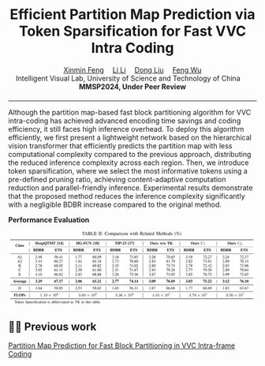 <div align="center">

<h1>Efficient Partition Map Prediction  via Token Sparsification for Fast VVC Intra Coding</h1>

<div>
    <a href='https://zhexinliang.github.io/' target='_blank'>Xinmin Feng</a>&emsp;
    <a href='https://faculty.ustc.edu.cn/lil1/en/index.htm' target='_blank'>Li Li</a>&emsp;
    <a href='https://faculty.ustc.edu.cn/dongeliu/en/index.htm' target='_blank'>Dong Liu</a>&emsp;
    <a href='https://scholar.google.com/citations?user=5bInRDEAAAAJ&hl=en&oi=ao' target='_blank'>Feng Wu</a>
</div>
<div>
    Intelligent Visual Lab, University of Science and Technology of China &emsp; 
</div>

<div>
   <strong>MMSP2024, Under Peer Review</strong>
</div>
<div>
    <h4 align="center">
    </h4>
</div>

---

</div>

Although the partition map-based fast block partitioning algorithm for VVC intra-coding has achieved advanced encoding time savings and coding efficiency, it still faces high inference overhead. To deploy this algorithm efficiently, we first present a lightweight network based on the hierarchical vision transformer that efficiently predicts the partition map with less computational complexity compared to the previous approach, distributing the reduced inference complexity across each region. Then, we introduce token sparsification, where we select the most informative tokens using a pre-defined pruning ratio, achieving content-adaptive computation reduction and parallel-friendly inference. Experimental results demonstrate that the proposed method reduces the inference complexity significantly with a negligible BDBR increase compared to the original method. 

<div>
   <strong>Performance Evaluation</strong>
</div>

![Performance Evaluation](BDBR_ETS.png)



## :running_woman: Previous work

[Partition Map Prediction for Fast Block Partitioning in VVC Intra-frame Coding](https://github.com/AolinFeng/PMP-VVC-TIP2023)
